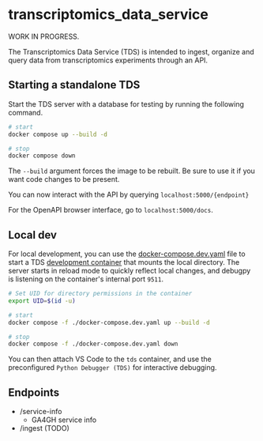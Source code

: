 # transcriptomics_data_service

WORK IN PROGRESS.

The Transcriptomics Data Service (TDS) is intended to ingest, organize and query data from transcriptomics experiments through an API.

## Starting a standalone TDS

Start the TDS server with a database for testing by running the following command.
```bash
# start
docker compose up --build -d

# stop
docker compose down
```
The `--build` argument forces the image to be rebuilt. Be sure to use it if you want code changes to be present.

You can now interact with the API by querying `localhost:5000/{endpoint}`

For the OpenAPI browser interface, go to `localhost:5000/docs`.

## Local dev

For local development, you can use the [docker-compose.dev.yaml](./docker-compose.dev.yaml) file to start a TDS 
[development container](https://code.visualstudio.com/docs/devcontainers/containers) that mounts the local directory.
The server starts in reload mode to quickly reflect local changes, and debugpy is listening on the container's internal port `9511`.

```bash
# Set UID for directory permissions in the container
export UID=$(id -u)

# start
docker compose -f ./docker-compose.dev.yaml up --build -d

# stop
docker compose -f ./docker-compose.dev.yaml down
```

You can then attach VS Code to the `tds` container, and use the preconfigured `Python Debugger (TDS)` for interactive debugging.

## Endpoints

* /service-info
  * GA4GH service info
* /ingest (TODO)
